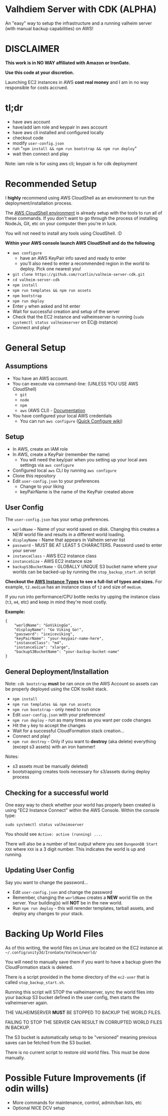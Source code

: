 # Valhdiem Server with CDK (ALPHA)

An "easy" way to setup the infrastructure and a running valheim server (with manual backup capabilities) on AWS!

# DISCLAIMER

**This work is in NO WAY affiliated with Amazon or IronGate.**

**Use this code at your discretion.**

Launching EC2 instances in AWS **cost real money** and I am in no way responsible for costs accrued.


# tl;dr

* have aws account
* have/add iam role and keypair in aws account
* have aws cli installed and configured locally
* checkout code
* modify `user-config.json`
* run "`npm install && npm run bootstrap && npm run deploy`"
* wait then connect and play

Note: iam role is for using aws cli; keypair is for cdk deployment

# Recommended Setup

I **highly** recommend using AWS CloudShell as an environment to run the deployment/installation process.

The [AWS CloudShell environment](https://aws.amazon.com/cloudshell/) is already setup with the tools to run all of these commands. If you don't want to go through the process of installing NodeJs, Git, etc on your computer then you're in luck.

You will not need to install any tools using CloudShell. :D

**Within your AWS console launch AWS CloudShell and do the following**
* `aws configure`
  * have an AWS KeyPair info saved and ready to enter
  * you'll also need to enter a recommended region in the world to deploy. Pick one nearest you!
* `git clone https://github.com/rcatlin/valheim-server-cdk.git`
* `cd valheim-server-cdk`
* `npm install`
* `npm run templates && npm run assets`
* `npm bootstrap`
* `npm run deploy`
* Enter `y` when asked and hit enter
* Wait for successful creation and setup of the server
* Check that the EC2 instance and valheimserver is running (`sudo systemctl status valheimserver` on EC@ instance)
* Connect and play!

# General Setup

## Assumptions

* You have an AWS account.
* You can execute via command-line: (UNLESS YOU USE AWS CloudShell)
  * `git`
  * `node`
  * `npm`
  * `aws` (AWS CLI) - [Documentation](https://docs.aws.amazon.com/cli/latest/userguide/cli-chapinstall.html)
* You have configured your local AWS credentials
  * You can run `aws configure` ([Quick Configure wiki](https://docs.aws.amazon.com/cli/latest/userguide/cli-configure-quickstart.html))

## Setup

* In AWS, create an IAM role
* In AWS, create a KeyPair (remember the name)
  * You will need the key/pair when you setting up your local aws settings via `aws configure`
* Configured local `aws` CLI by running `aws configure`
* Clone this repository
* Edit `user-config.json` to your preferences
  * Change to your liking
  * keyPairName is the name of the KeyPair created above

## User Config

The `user-config.json` has your setup preferences.

* `worldName` - Name of your world saved on disk. Changing this creates a NEW world file and results in a different world loading.
* `displayName` - Name that appears in Valheim server list
* `password` - MUST BE AT LEAST 5 CHARACTERS. Password used to enter your server
* `instanceClass` - AWS EC2 instance class
* `instanceSize` - AWS EC2 instance size
* `backupS3BucketName` - GLOBALLY UNIQUE S3 bucket name where your worlds can be backed-up by running the `stop_backup_start.sh` script

**Checkout the [AWS Instance Types](https://aws.amazon.com/ec2/instance-types) to see a full-list of types and sizes.** For example, `t2.medium` has an instance class of `t2` and size of `medium`.

If you run into performance/CPU bottle necks try upping the instance class (`t3`, `m4`, etc) and keep in mind they're most costly.

**Example:**
```
{
    "worldName": "GoVikingGo",
    "displayName": "Go Viking Go!",
    "password": "iceiceviking",
    "keyPairName": "your-keypair-name-here",
    "instanceClass": "m4",
    "instanceSize": "xlarge",
    "backupS3BucketName": "your-backup-bucket-name"
}
```

## General Deployment/Installation

Note: `cdk bootstrap` **must** be ran once on the AWS Account so assets can be properly deployed using the CDK toolkit stack.

* `npm install`
* `npm run templates && npm run assets`
* `npm run bootstrap` - only need to run once
* Edit `user-config.json` with your preferences!
* `npm run deploy` - run as many times as you want per code changes
* Hit the `y` key to accept the changes
* Wait for a successful CloudFormation stack creation...
* Connect and play!
* `npm run destroy` - Only if you want to **destroy** (aka delete) everything (except s3 assets) with an iron hammer! 

Notes: 
* s3 assets must be manually deleted)
* bootstrapping creates tools necessary for s3/assets during deploy process

## Checking for a successful world

One easy way to check whether your world has properly been created is using "EC2 Instance Connect" within the AWS Console.
Within the console type: 
```
sudo systemctl status valheimserver
```

You should see `Active: active (running) ...`. 

There will also be a number of text output where you see `DungeonDB Start XXX` where `XXX` is a 3 digit number. This indicates the world is up and running.

## Updating User Config

Say you want to change the password...

* Edit `user-config.json` and change the password
* Remember, changing the `worldName` creates a **NEW** world file on the server. Your building(s) will **NOT** be in the new world.
* Run `npm run deploy` - this will rerender templates, tarball assets, and deploy any changes to your stack.


# Backing Up World Files

As of this writing, the world files on Linux are located on the EC2 instance at `~/.config/unity3d/IronGate/Valheim/world/`

You will need to manually save them if you want to have a backup given the CloudFormation stack is deleted.

There is a script provided in the home directory of the `ec2-user` that is called `stop_backup_start.sh`. 

Running this script will STOP the valheimserver, sync the world files into your backup S3 bucket defined in the user config, then starts the valheimserver again.

THE VALHEIMSERVER **MUST** BE STOPPED TO BACKUP THE WORLD FILES.

FAILING TO STOP THE SERVER CAN RESULT IN CORRUPTED WORLD FILES IN BACKUP.

The S3 bucket is automatically setup to be "versioned" meaning previous saves can be fetched from the S3 bucket. 

There is no current script to restore old world files. This must be done manually.


# Possible Future Improvements (if odin wills)

* More commands for maintenance, control, admin/ban lists, etc
* Optional NICE DCV setup
